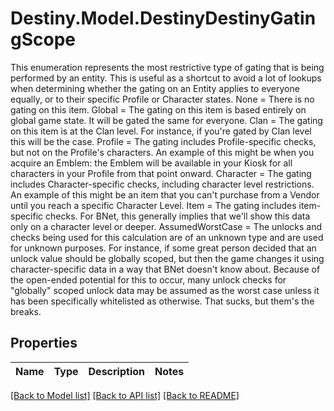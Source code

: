 # Destiny.Model.DestinyDestinyGatingScope
This enumeration represents the most restrictive type of gating that is being performed by an entity. This is useful as a shortcut to avoid a lot of lookups when determining whether the gating on an Entity applies to everyone equally, or to their specific Profile or Character states.  None = There is no gating on this item.  Global = The gating on this item is based entirely on global game state. It will be gated the same for everyone.  Clan = The gating on this item is at the Clan level. For instance, if you're gated by Clan level this will be the case.  Profile = The gating includes Profile-specific checks, but not on the Profile's characters. An example of this might be when you acquire an Emblem: the Emblem will be available in your Kiosk for all characters in your Profile from that point onward.  Character = The gating includes Character-specific checks, including character level restrictions. An example of this might be an item that you can't purchase from a Vendor until you reach a specific Character Level.  Item = The gating includes item-specific checks. For BNet, this generally implies that we'll show this data only on a character level or deeper.  AssumedWorstCase = The unlocks and checks being used for this calculation are of an unknown type and are used for unknown purposes. For instance, if some great person decided that an unlock value should be globally scoped, but then the game changes it using character-specific data in a way that BNet doesn't know about. Because of the open-ended potential for this to occur, many unlock checks for \"globally\" scoped unlock data may be assumed as the worst case unless it has been specifically whitelisted as otherwise. That sucks, but them's the breaks.

## Properties

Name | Type | Description | Notes
------------ | ------------- | ------------- | -------------

[[Back to Model list]](../README.md#documentation-for-models) [[Back to API list]](../README.md#documentation-for-api-endpoints) [[Back to README]](../README.md)

